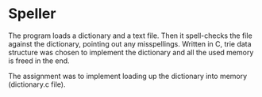 # Speller
The program loads a dictionary and a text file. Then it spell-checks the file against the dictionary, pointing out any misspellings. Written in C, trie data structure was chosen to implement the dictionary and all the used memory is freed in the end.

The assignment was to implement loading up the dictionary into memory (dictionary.c file).



